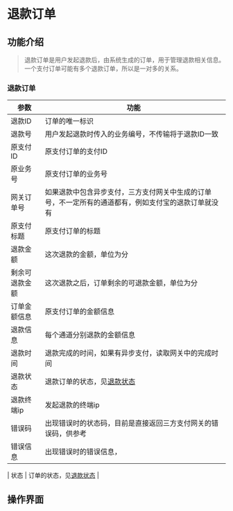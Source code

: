 # 退款订单

## 功能介绍
> 退款订单是用户发起退款后，由系统生成的订单，用于管理退款相关信息。一个支付订单可能有多个退款订单，所以是一对多的关系。
### 退款订单
| 参数      | 功能                                                                    |
|---------|-----------------------------------------------------------------------|
| 退款ID    | 订单的唯一标识                                                               |
| 退款号     | 用户发起退款时传入的业务编号，不传输将于退款ID一致                                            |
| 原支付ID   | 原支付订单的支付ID                                                            |
| 原业务号    | 原支付订单的业务号                                                             |
| 网关订单号   | 如果退款中包含异步支付，三方支付网关中生成的订单号，不一定所有的通道都有，例如支付宝的退款订单就没有                    |
| 原支付标题   | 原支付订单的标题                                                              |
| 退款金额    | 这次退款的金额，单位为分                                                          |
| 剩余可退款金额 | 这次退款之后，订单剩余的可退款金额，单位为分                                                |
| 订单金额信息  | 原支付订单的金额信息                                                            |
| 退款信息    | 每个通道分别退款的金额信息                                                         |
| 退款时间    | 退款完成的时间，如果有异步支付，读取网关中的完成时间                                            |
| 退款状态    | 退款订单的状态，见[退款状态](/single/guides/other/常量和状态表.md#退款状态-refundstatusenum) |
| 退款终端ip  | 发起退款的终端ip                                                             |
| 错误码     | 出现错误时的状态码，目前是直接返回三方支付网关的错误码，供参考                                       |
| 错误信息    | 出现错误时的错误信息，                                                           |

| 状态      | 订单的状态，见[退款状态](/single/guides/other/常量和状态表.md#退款状态-refundstatusenum) |

## 操作界面

